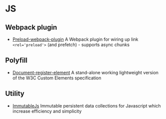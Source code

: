 # JS

## Webpack plugin
+ [Preload-webpack-plugin](https://github.com/googlechrome/preload-webpack-plugin) A Webpack plugin for wiring up link `<rel='preload'>` (and prefetch) - supports async chunks

## Polyfill
+ [Document-register-element](https://github.com/WebReflection/document-register-element) A stand-alone working lightweight version of the W3C Custom Elements specification

## Utility
+ [ImmutableJs](https://github.com/facebook/immutable-js) Immutable persistent data collections for Javascript which increase efficiency and simplicity
